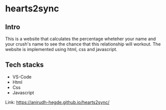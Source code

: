 # hearts2sync

## Intro
This is a website that calculates the percentage wheteher your name and your crush's name to see the chance that this relationship will workout.
The website is implemented using html, css and javascript.

## Tech stacks
* VS-Code
* Html
* Css
* Javascript

Link:
https://anirudh-hegde.github.io/hearts2sync/
